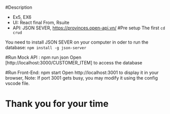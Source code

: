 #Description
- Ex5, EX6
- UI:  React final From, Rsuite
- API: JSON SEVER, https://provinces.open-api.vn/
#Pre setup
The first `cd crud`

You need to install JSON SEVER on your computer in oder to run the database:
`npm install -g json-server`

#Run Mock API : npm run json
Open [http://localhost:3000/CUSTOMER_ITEM] to access the database

#Run Front-End: npm start
Open http://localhost:3001 to display it in your browser,
Note: If port 3001 gets busy, you may modify it using the config vscode file.

# Thank you for your time

